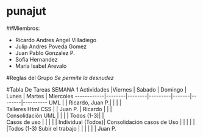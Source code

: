 # punajut
##Miembros:
* Ricardo Andres Angel Villadiego
* Julip Andres Poveda Gomez
* Juan Pablo Gonzalez P.
* Sofia Hernandez
* Maria Isabel Arevalo
 

#Reglas del Grupo
_*Se permite la desnudez*_

#Tabla De Tareas SEMANA 1
Actividades |Viernes | Sabado | Domingo | Lunes | Martes | Miercoles 
------------|--------|--------|---------|-------|--------|----------
UML      |        | Ricardo, Juan P.|         |       |        |          
Talleres Html CSS |       | Juan P. | Ricardo |         |       |        
Consolidación UML |       |        |         | Todos (1-3)|       |        
Casos de uso |       |        |         | | Individual (Todos)|
Consolidación casos de Uso |       |        |         |        |       |Todos (1-3)
Subir el trabajo |       |        |         |          |       | Juan P.
